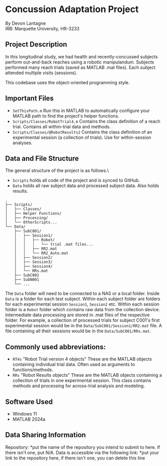 # Concussion Adaptation Project
By Devon Lantagne\
IRB: Marquette University, HR-3233

## Project Description

In this longitudinal study, we had health and recently-concussed subjects perform out-and-back reaches using a robotic manipulandum. Subjects performed many reach trials (saved as MATLAB .mat files). Each subject attended multiple visits (sessions).

This codebase uses the object-oriented programming style.

## Important Files
- `SetThisPath.m` Run this in MATLAB to automatically configure your MATLAB path to find the project's helper functions.
- `Scripts/Classes/RobotTrial4.m` Contains the class definition of a reach trial. Contains all within-trial data and methods.
- `Scripts/Classes/@RobotResults2` Contains the class definition of an experimental session (a collection of trials). Use for within-session analyses.

## Data and File Structure
The general structure of the project is as follows.\
- `Scripts` holds all code of the project and is synced to GitHub.
- `Data` holds all raw subject data and processed subject data. Also holds results.
```
.
├── Scripts/
│   ├── Classes/
│   ├── Helper Functions/
│   ├── Processing/
│   └── OtherScripts...
└── Data/
    ├── SubC001/
    │   ├── Session1/
    │   │   ├── Robot/
    │   │   │   └── trial .mat files...
    │   │   ├── RR2.mat
    │   │   └── RR2_Auto.mat
    │   ├── Session2/
    │   ├── Session3/
    │   ├── Session4/
    │   └── RRs.mat
    ├── SubC002
    ├── SubN001
    └── ...
```

The `Data` folder will need to be connected to a NAS or a local folder. Inside `Data` is a folder for each test subject. Within each subject folder are folders for each experimental session `Session1`, `Session2` etc. Within each session folder is a `Robot` folder which contains raw data from the collection device.\
Intermediate data processing are stored in .mat files of the respective folder. For example, a collection of processed trials for subject C001's first experimental session would be in the `Data/SubC001/Session1/RR2.mat` file. A file containing all their sessions would be in the `Data/SubC001/RRs.mat`.

## Commonly used abbreviations:
- `RT4s` "Robot Trial version 4 objects" These are the MATLAB objects containing individual trial data. Often used as arguments to functions/methods.
- `RRs` "Robot Results objects" These are the MATLAB objects containing a collection of trials in one experimental session. This class contains methods and processing for across-trial analysis and modeling.

## Software Used
- Windows 11
- MATLAB 2024a

## Data Sharing Information

Repository: *put the name of the repository you intend to submit to here. If there isn't one, put N/A.
Data is accessible via the following link: *put your link to the repository here, if there isn't one, you can delete this line

